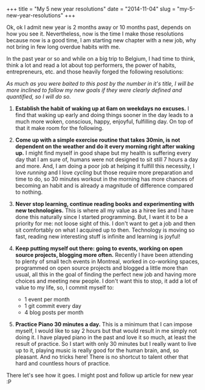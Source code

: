 +++
title = "My 5 new year resolutions"
date = "2014-11-04"
slug = "my-5-new-year-resolutions"
+++

Ok, ok I admit new year is 2 months away or 10 months past, depends on how you see it. Nevertheless, now is the time I make those resolutions because now is a good time, I am starting new chapter with a new job, why not bring in few long overdue habits with me.

In the past year or so and while on a big trip to Belgium, I had time to think, think a lot and read a lot about top performers, the power of habits, entrepreneurs, etc. and those heavily forged the following resolutions:

_As much as you were baited to this post by the number in it's title, I will be more inclined to follow my new goals if they were clearly defined and quantified, so I will do so._

1. **Establish the habit of waking up at 6am on weekdays no excuses.** I find that waking up early and doing things sooner in the day leads to a much more woken, conscious, happy, enjoyful, fulfilling day. On top of that it make room for the following.

2. **Come up with a simple exercise routine that takes 30min, is not dependent on the weather and do it every morning right after waking up.** I might find myself in good shape but my health is suffering every day that I am sure of, humans were not designed to sit still 7 hours a day and more. And, I am doing a poor job at helping it fulfill this necessity, I love _running_ and I love _cycling_ but those require more preparation and time to do, so 30 minutes workout in the morning has more chances of becoming an habit and is already a magnitude of difference compared to nothing.

3. **Never stop learning, continue reading books and experimenting with new technologies.** This is where all my value as a hiree lies and I have done this naturally since I started programming. But, I want it to be a priority for me: not loose sight of this. I don't want to get a job and then sit comfortably on what I acquired up to then. Technology is moving so fast, reading new interesting stuff is infinite and learning is joyful!

4. **Keep putting myself out there: going to events, working on open source projects, blogging more often.** Recently I have been attending to plenty of small tech events in Montreal, worked in co-working spaces, programmed on open source projects and blogged a little more than usual, all this in the goal of finding the perfect new job and having more choices and meeting new people. I don't want this to stop, it add a lot of value to my life, so, I commit myself to:
    - 1 event per month
    - 1 git commit every day
    - 4 blog posts per month

5. **Practice Piano 30 minutes a day.** This is a minimum that I can impose myself, I would like to say 2 hours but that would result in me simply not doing it. I have played piano in the past and love it so much, at least the result of practice. So I start with only 30 minutes but I really want to live up to it, playing music is really good for the human brain, and, so pleasant. And no tricks here! There is no shortcut to talent other that hard and countless hours of practice.

There let's see how it goes. I might post and follow up article for new year :P

